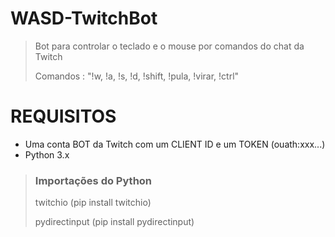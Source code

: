 # WASD-TwitchBot
> Bot para controlar o teclado e o mouse por comandos do chat da Twitch
> 
> Comandos : "!w, !a, !s, !d, !shift, !pula, !virar, !ctrl"

# REQUISITOS
+ Uma conta BOT da Twitch com um CLIENT ID e um TOKEN (ouath:xxx...) 
+ Python 3.x

> ### Importações do Python
> twitchio (pip install twitchio)
> 
> pydirectinput (pip install pydirectinput)

